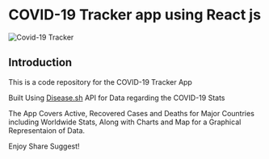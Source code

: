 # COVID-19 Tracker app using React js
![Covid-19 Tracker](https://i.ibb.co/QF3BCFL/Screenshot-2022-01-21-161741.png)

## Introduction
This is a code repository for the COVID-19 Tracker App

Built Using [Disease.sh](https://disease.sh/) API for Data regarding the COVID-19 Stats

The App Covers Active, Recovered Cases and Deaths for Major Countries including Worldwide Stats, Along with Charts and 
Map for a Graphical Representaion of Data. 

Enjoy Share Suggest!

